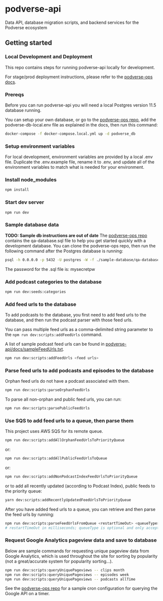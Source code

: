 # podverse-api

Data API, database migration scripts, and backend services for the Podverse ecosystem

## Getting started

### Local Development and Deployment

This repo contains steps for running podverse-api locally for development.

For stage/prod deployment instructions, please refer to the
[podverse-ops docs](https://github.com/podverse/podverse-ops).

### Prereqs

Before you can run podverse-api you will need a local Postgres version 11.5 database running.

You can setup your own database, or go to the
[podverse-ops repo](https://github.com/podverse/podverse-ops), add the podverse-db-local.env file as explained in the docs, then run this command:

```bash
docker-compose -f docker-compose.local.yml up -d podverse_db
```

### Setup environment variables

For local development, environment variables are provided by a local .env file. Duplicate the .env.example file, rename it to .env, and update all of the environment variables to match what is needed for your environment.

### Install node_modules

```bash
npm install
```

### Start dev server

```bash
npm run dev
```

### Sample database data

**TODO: Sample db instructions are out of date**
The [podverse-ops repo](https://github.com/podverse/podverse-ops) contains the qa-database.sql file to help you get started quickly with a development database. You can clone the podverse-ops repo, then run the following command after the Postgres database is running:

```bash
psql -h 0.0.0.0 -p 5432 -U postgres -W -f ./sample-database/qa-database.sql
```

The password for the .sql file is: mysecretpw

### Add podcast categories to the database

```bash
npm run dev:seeds:categories
```

### Add feed urls to the database

To add podcasts to the database, you first need to add feed urls to the
database, and then run the podcast parser with those feed urls.

You can pass multiple feed urls as a comma-delimited string parameter to the
`npm run dev:scripts:addFeedUrls` command.

A list of sample podcast feed urls can be found in
[podverse-api/docs/sampleFeedUrls.txt](https://github.com/podverse/podverse-api/tree/deploy/docs/sampleFeedUrls.txt).

```bash
npm run dev:scripts:addFeedUrls <feed urls>
```

### Parse feed urls to add podcasts and episodes to the database

Orphan feed urls do not have a podcast associated with them.

```bash
npm run dev:scripts:parseOrphanFeedUrls
```

To parse all non-orphan and public feed urls, you can run:

```bash
npm run dev:scripts:parsePublicFeedUrls
```

### Use SQS to add feed urls to a queue, then parse them

This project uses AWS SQS for its remote queue.

```bash
npm run dev:scripts:addAllOrphanFeedUrlsToPriorityQueue
```

or:

```bash
npm run dev:scripts:addAllPublicFeedUrlsToQueue
```

or:

```bash
npm run dev:scripts:addNonPodcastIndexFeedUrlsToPriorityQueue
```

or to add all recently updated (according to Podcast Index), public feeds to the priority queue:

```bash
yarn dev:scripts:addRecentlyUpdatedFeedUrlsToPriorityQueue
```

After you have added feed urls to a queue, you can retrieve and then parse
the feed urls by running:

```bash
npm run dev:scripts:parseFeedUrlsFromQueue <restartTimeOut> <queueType>
# restartTimeOut in milliseconds; queueType is optional and only acceptable value is "priority"
```

### Request Google Analytics pageview data and save to database

Below are sample commands for requesting unique pageview data from Google
Analytics, which is used throughout the site for sorting by popularity (not a
great/accurate system for popularity sorting...).

```bash
npm run dev:scripts:queryUniquePageviews -- clips month
npm run dev:scripts:queryUniquePageviews -- episodes week
npm run dev:scripts:queryUniquePageviews -- podcasts allTime
```

See the [podverse-ops repo](https://github.com/podverse/podverse-ops) for a sample
cron configuration for querying the Google API on a timer.
